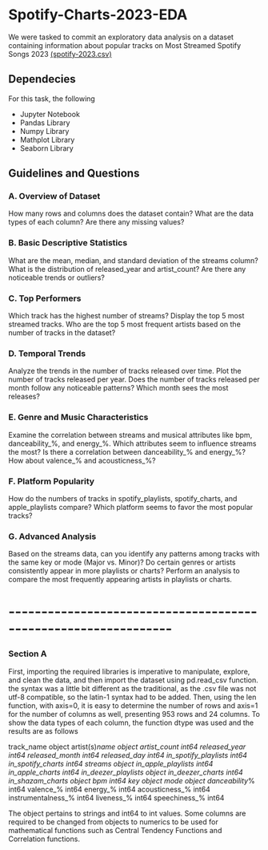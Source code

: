 # Spotify-Charts-2023-EDA

We were tasked to commit an exploratory data analysis on a dataset containing information about popular tracks on Most Streamed Spotify Songs 2023 [(spotify-2023.csv)](https://www.kaggle.com/datasets/nelgiriyewithana/top-spotify-songs-2023)

## Dependecies
For this task, the following 
- Jupyter Notebook
- Pandas Library
- Numpy Library
- Mathplot Library
- Seaborn Library

## Guidelines and Questions

### A. Overview of Dataset
How many rows and columns does the dataset contain?
What are the data types of each column? Are there any missing values?

### B. Basic Descriptive Statistics
What are the mean, median, and standard deviation of the streams column?
What is the distribution of released_year and artist_count? Are there any noticeable trends or outliers?

### C. Top Performers
Which track has the highest number of streams? Display the top 5 most streamed tracks.
Who are the top 5 most frequent artists based on the number of tracks in the dataset?

### D. Temporal Trends
Analyze the trends in the number of tracks released over time. Plot the number of tracks released per year.
Does the number of tracks released per month follow any noticeable patterns? Which month sees the most releases?

### E. Genre and Music Characteristics
Examine the correlation between streams and musical attributes like bpm, danceability_%, and energy_%. Which attributes seem to influence streams the most?
Is there a correlation between danceability_% and energy_%? How about valence_% and acousticness_%?

### F. Platform Popularity
How do the numbers of tracks in spotify_playlists, spotify_charts, and apple_playlists compare? Which platform seems to favor the most popular tracks?

### G. Advanced Analysis
Based on the streams data, can you identify any patterns among tracks with the same key or mode (Major vs. Minor)?
Do certain genres or artists consistently appear in more playlists or charts? Perform an analysis to compare the most frequently appearing artists in playlists or charts.


# ---------------------------------------------------------------

### Section A
First, importing the required libraries is imperative to manipulate, explore, and clean the data, and then import the dataset using pd.read_csv function. the syntax was a little bit different as the traditional, as the .csv file was not utf-8 compatible, so the latin-1 syntax had to be added. Then, using the len function, with axis=0, it is easy to determine the number of rows and axis=1 for the number of columns as well, presenting 953 rows and 24 columns. To show the data types of each column, the function dtype was used and the results are as follows

track_name              object
artist(s)_name          object
artist_count             int64
released_year            int64
released_month           int64
released_day             int64
in_spotify_playlists     int64
in_spotify_charts        int64
streams                 object
in_apple_playlists       int64
in_apple_charts          int64
in_deezer_playlists     object
in_deezer_charts         int64
in_shazam_charts        object
bpm                      int64
key                     object
mode                    object
danceability_%           int64
valence_%                int64
energy_%                 int64
acousticness_%           int64
instrumentalness_%       int64
liveness_%               int64
speechiness_%            int64

The object pertains to strings and int64 to int values. Some columns are required to be changed from objects to numerics to be used for mathematical functions such as Central Tendency Functions and Correlation functions.

